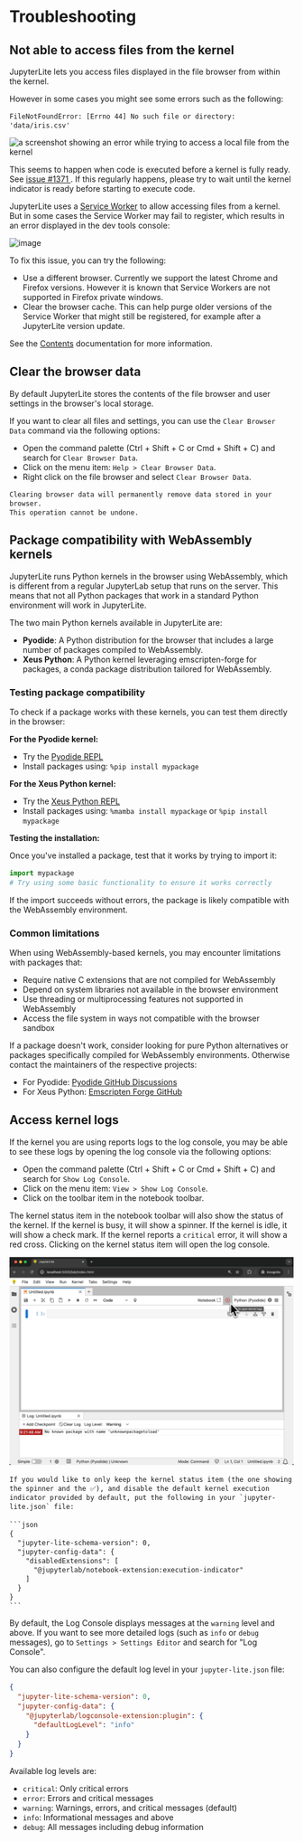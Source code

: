 # Troubleshooting

## Not able to access files from the kernel

JupyterLite lets you access files displayed in the file browser from within the kernel.

However in some cases you might see some errors such as the following:

```
FileNotFoundError: [Errno 44] No such file or directory: 'data/iris.csv'
```

![a screenshot showing an error while trying to access a local file from the kernel](https://github.com/jupyterlite/jupyterlite/assets/591645/3edffdc3-77ef-45fe-8a4a-8cd7147dd235)

This seems to happen when code is executed before a kernel is fully ready. See
[issue #1371 ](https://github.com/jupyterlite/jupyterlite/issues/1371). If this
regularly happens, please try to wait until the kernel indicator is ready before
starting to execute code.

JupyterLite uses a [Service Worker](./howto/configure/advanced/service-worker.md) to
allow accessing files from a kernel. But in some cases the Service Worker may fail to
register, which results in an error displayed in the dev tools console:

![image](https://github.com/jupyterlite/jupyterlite/assets/591645/9e6de7b6-a564-4e71-9273-d0f0cb6becf8)

To fix this issue, you can try the following:

- Use a different browser. Currently we support the latest Chrome and Firefox versions.
  However it is known that Service Workers are not supported in Firefox private windows.
- Clear the browser cache. This can help purge older versions of the Service Worker that
  might still be registered, for example after a JupyterLite version update.

See the [Contents](./reference/contents.md) documentation for more information.

## Clear the browser data

By default JupyterLite stores the contents of the file browser and user settings in the
browser's local storage.

If you want to clear all files and settings, you can use the `Clear Browser Data`
command via the following options:

- Open the command palette (Ctrl + Shift + C or Cmd + Shift + C) and search for
  `Clear Browser Data`.
- Click on the menu item: `Help > Clear Browser Data`.
- Right click on the file browser and select `Clear Browser Data`.

```{warning}
Clearing browser data will permanently remove data stored in your browser.
This operation cannot be undone.
```

## Package compatibility with WebAssembly kernels

JupyterLite runs Python kernels in the browser using WebAssembly, which is different
from a regular JupyterLab setup that runs on the server. This means that not all Python
packages that work in a standard Python environment will work in JupyterLite.

The two main Python kernels available in JupyterLite are:

- **Pyodide**: A Python distribution for the browser that includes a large number of
  packages compiled to WebAssembly.
- **Xeus Python**: A Python kernel leveraging emscripten-forge for packages, a conda
  package distribution tailored for WebAssembly.

### Testing package compatibility

To check if a package works with these kernels, you can test them directly in the
browser:

**For the Pyodide kernel:**

- Try the
  <a href="https://jupyterlite-pyodide-kernel.readthedocs.io/en/latest/_static/repl/?toolbar=1&kernel=python&promptCellPosition=left">Pyodide
  REPL</a>
- Install packages using: `%pip install mypackage`

**For the Xeus Python kernel:**

- Try the
  <a href="https://jupyterlite-xeus.readthedocs.io/en/latest/lite/repl/?toolbar=1&kernel=xpython&promptCellPosition=left">Xeus
  Python REPL</a>
- Install packages using: `%mamba install mypackage` or `%pip install mypackage`

**Testing the installation:**

Once you've installed a package, test that it works by trying to import it:

```python
import mypackage
# Try using some basic functionality to ensure it works correctly
```

If the import succeeds without errors, the package is likely compatible with the
WebAssembly environment.

### Common limitations

When using WebAssembly-based kernels, you may encounter limitations with packages that:

- Require native C extensions that are not compiled for WebAssembly
- Depend on system libraries not available in the browser environment
- Use threading or multiprocessing features not supported in WebAssembly
- Access the file system in ways not compatible with the browser sandbox

If a package doesn't work, consider looking for pure Python alternatives or packages
specifically compiled for WebAssembly environments. Otherwise contact the maintainers of
the respective projects:

- For Pyodide:
  [Pyodide GitHub Discussions](https://github.com/pyodide/pyodide/discussions)
- For Xeus Python:
  [Emscripten Forge GitHub](https://github.com/emscripten-forge/recipes)

## Access kernel logs

If the kernel you are using reports logs to the log console, you may be able to see
these logs by opening the log console via the following options:

- Open the command palette (Ctrl + Shift + C or Cmd + Shift + C) and search for
  `Show Log Console`.
- Click on the menu item: `View > Show Log Console`.
- Click on the toolbar item in the notebook toolbar.

The kernel status item in the notebook toolbar will also show the status of the kernel.
If the kernel is busy, it will show a spinner. If the kernel is idle, it will show a
check mark. If the kernel reports a `critical` error, it will show a red cross. Clicking
on the kernel status item will open the log console.

![a screenshot showing the kernel status notebook toolbar item and the log console in JupyterLite](./changelog_assets/0.6-jupyterlite-kernel-status.png)

````{note}
If you would like to only keep the kernel status item (the one showing the spinner and the ✅), and disable the default kernel execution indicator provided by default, put the following in your `jupyter-lite.json` file:

```json
{
  "jupyter-lite-schema-version": 0,
  "jupyter-config-data": {
    "disabledExtensions": [
      "@jupyterlab/notebook-extension:execution-indicator"
    ]
  }
}
```
````

By default, the Log Console displays messages at the `warning` level and above. If you
want to see more detailed logs (such as `info` or `debug` messages), go to
`Settings > Settings Editor` and search for "Log Console".

You can also configure the default log level in your `jupyter-lite.json` file:

```json
{
  "jupyter-lite-schema-version": 0,
  "jupyter-config-data": {
    "@jupyterlab/logconsole-extension:plugin": {
      "defaultLogLevel": "info"
    }
  }
}
```

Available log levels are:

- `critical`: Only critical errors
- `error`: Errors and critical messages
- `warning`: Warnings, errors, and critical messages (default)
- `info`: Informational messages and above
- `debug`: All messages including debug information
